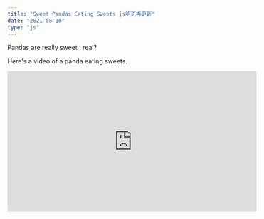 ```yaml
---
title: "Sweet Pandas Eating Sweets js明天再更新"
date: "2021-08-10"
type: "js"
---
```


Pandas are really sweet . real?

Here's a video of a panda eating sweets.

<iframe width="560" height="315" src="https://www.youtube.com/embed/4n0xNbfJLR8" frameborder="0" allowfullscreen></iframe>
